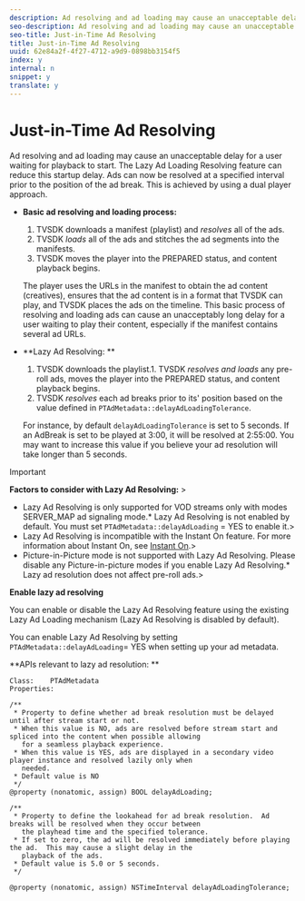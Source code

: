 ```yaml
---
description: Ad resolving and ad loading may cause an unacceptable delay for a user waiting for playback to start. The Lazy Ad Loading Resolving feature can reduce this startup delay. Ads can now be resolved at a specified interval prior to the position of the ad break. This is achieved by using a dual player approach.
seo-description: Ad resolving and ad loading may cause an unacceptable delay for a user waiting for playback to start. The Lazy Ad Loading Resolving feature can reduce this startup delay. Ads can now be resolved at a specified interval prior to the position of the ad break. This is achieved by using a dual player approach.
seo-title: Just-in-Time Ad Resolving
title: Just-in-Time Ad Resolving
uuid: 62e84a2f-4f27-4712-a9d9-0898bb3154f5
index: y
internal: n
snippet: y
translate: y
---
```


# Just-in-Time Ad Resolving

Ad resolving and ad loading may cause an unacceptable delay for a user waiting for playback to start. The Lazy Ad Loading Resolving feature can reduce this startup delay. Ads can now be resolved at a specified interval prior to the position of the ad break. This is achieved by using a dual player approach.


* **Basic ad resolving and loading process:** 
    1. TVSDK downloads a manifest (playlist) and *resolves* all of the ads.    
    1. TVSDK *loads* all of the ads and stitches the ad segments into the manifests.    
    1. TVSDK moves the player into the PREPARED status, and content playback begins.    
    
  The player uses the URLs in the manifest to obtain the ad content (creatives), ensures that the ad content is in a format that TVSDK can play, and TVSDK places the ads on the timeline. This basic process of resolving and loading ads can cause an unacceptably long delay for a user waiting to play their content, especially if the manifest contains several ad URLs. 

* **Lazy Ad Resolving: ** 
    1. TVSDK downloads the playlist.1. TVSDK *resolves and loads* any pre-roll ads, moves the player into the PREPARED status, and content playback begins.    
    1. TVSDK *resolves* each ad breaks prior to its' position based on the value defined in `PTAdMetadata::delayAdLoadingTolerance`.    
    
    
  For instance, by default `delayAdLoadingTolerance` is set to 5 seconds. If an AdBreak is set to be played at 3:00, it will be resolved at 2:55:00. You may want to increase this value if you believe your ad resolution will take longer than 5 seconds.




>[!IMPORTANT]
>
>**Factors to consider with Lazy Ad Resolving:** >
>* Lazy Ad Resolving is only supported for VOD streams only with modes SERVER_MAP ad signaling mode.* Lazy Ad Resolving is not enabled by default. You must set `PTAdMetadata::delayAdLoading` = YES to enable it.>
>* Lazy Ad Resolving is incompatible with the Instant On feature. For more information about Instant On, see [Instant On](c_psdk_ios_3.0_instant-on-ios.md#instant_on-concept).>
>* Picture-in-Picture mode is not supported with Lazy Ad Resolving. Please disable any Picture-in-picture modes if you enable Lazy Ad Resolving.* Lazy ad resolution does not affect pre-roll ads.>
>


**Enable lazy ad resolving** 

You can enable or disable the Lazy Ad Resolving feature using the existing Lazy Ad Loading mechanism (Lazy Ad Resolving is disabled by default). 

You can enable Lazy Ad Resolving by setting `PTAdMetadata::delayAdLoading`= YES when setting up your ad metadata. 

**APIs relevant to lazy ad resolution: ** 

```
Class:    PTAdMetadata 
Properties: 
  
/** 
 * Property to define whether ad break resolution must be delayed until after stream start or not. 
 * When this value is NO, ads are resolved before stream start and spliced into the content when possible allowing  
   for a seamless playback experience. 
 * When this value is YES, ads are displayed in a secondary video player instance and resolved lazily only when  
   needed. 
 * Default value is NO 
 */ 
@property (nonatomic, assign) BOOL delayAdLoading; 
  
/** 
 * Property to define the lookahead for ad break resolution.  Ad breaks will be resolved when they occur between  
   the playhead time and the specified tolerance. 
 * If set to zero, the ad will be resolved immediately before playing the ad.  This may cause a slight delay in the  
   playback of the ads. 
 * Default value is 5.0 or 5 seconds. 
 */ 
  
@property (nonatomic, assign) NSTimeInterval delayAdLoadingTolerance;
```
